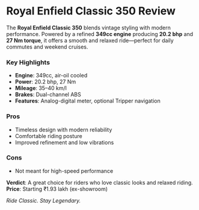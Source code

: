 # Royal Enfield Classic 350 Review

The **Royal Enfield Classic 350** blends vintage styling with modern performance. Powered by a refined **349cc engine** producing **20.2 bhp** and **27 Nm torque**, it offers a smooth and relaxed ride—perfect for daily commutes and weekend cruises.

### Key Highlights
- **Engine**: 349cc, air-oil cooled
- **Power**: 20.2 bhp, 27 Nm
- **Mileage**: 35–40 km/l
- **Brakes**: Dual-channel ABS
- **Features**: Analog-digital meter, optional Tripper navigation

### Pros
- Timeless design with modern reliability  
- Comfortable riding posture  
- Improved refinement and low vibrations

### Cons
- Not meant for high-speed performance

**Verdict**: A great choice for riders who love classic looks and relaxed riding.  
**Price**: Starting ₹1.93 lakh (ex-showroom)

*Ride Classic. Stay Legendary.*

